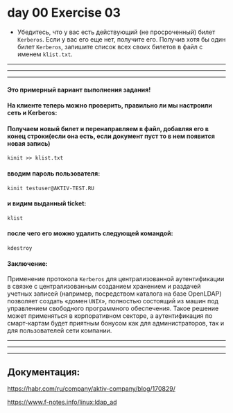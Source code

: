 
# day 00 Exercise 03

- Убедитесь, что у вас есть действующий (не просроченный) билет `Kerberos`. Если у вас его еще нет, получите его. Получив хотя бы один билет `Kerberos`, запишите список всех своих билетов в файл с именем `klist.txt`.


---
---
---

#### Это примерный вариант выполнения задания!

#### На клиенте теперь можно проверить, правильно ли мы настроили сеть и Kerberos:

#### Получаем новый билет и перенаправляем в файл, добавляя его в конец строки(если она есть, если документ пуст то в нем появится новая запись)

    kinit >> klist.txt

#### вводим пароль пользователя:

    kinit testuser@AKTIV-TEST.RU



#### и видим выданный ticket:

    klist



#### после чего его можно удалить следующей командой:
    kdestroy					



####  Заключение:

Применение протокола `Kerberos` для централизованной аутентификации в связке с централизованным созданием хранением и раздачей учетных записей (например, посредством каталога на базе OpenLDAP) позволяет создать «домен `UNIX`», полностью состоящий из машин под управлением свободного программного обеспечения. Такое решение может применяться в корпоративном секторе, а аутентификация по смарт-картам будет приятным бонусом как для администраторов, так и для пользователей сети компании.


---
---
---


## Документация:

https://habr.com/ru/company/aktiv-company/blog/170829/

https://www.f-notes.info/linux:ldap_ad
